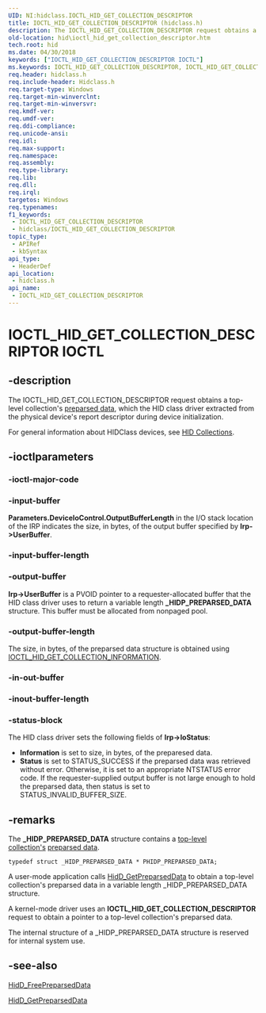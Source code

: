 ```yaml
---
UID: NI:hidclass.IOCTL_HID_GET_COLLECTION_DESCRIPTOR
title: IOCTL_HID_GET_COLLECTION_DESCRIPTOR (hidclass.h)
description: The IOCTL_HID_GET_COLLECTION_DESCRIPTOR request obtains a top-level collection's preparsed data, which the HID class driver extracted from the physical device's report descriptor during device initialization.
old-location: hid\ioctl_hid_get_collection_descriptor.htm
tech.root: hid
ms.date: 04/30/2018
keywords: ["IOCTL_HID_GET_COLLECTION_DESCRIPTOR IOCTL"]
ms.keywords: IOCTL_HID_GET_COLLECTION_DESCRIPTOR, IOCTL_HID_GET_COLLECTION_DESCRIPTOR control, IOCTL_HID_GET_COLLECTION_DESCRIPTOR control code [Human Input Devices], hid.ioctl_hid_get_collection_descriptor, hidclass/IOCTL_HID_GET_COLLECTION_DESCRIPTOR, hidioreq_3b297887-5287-463a-9a31-46b8bd7761b3.xml
req.header: hidclass.h
req.include-header: Hidclass.h
req.target-type: Windows
req.target-min-winverclnt: 
req.target-min-winversvr: 
req.kmdf-ver: 
req.umdf-ver: 
req.ddi-compliance: 
req.unicode-ansi: 
req.idl: 
req.max-support: 
req.namespace: 
req.assembly: 
req.type-library: 
req.lib: 
req.dll: 
req.irql: 
targetos: Windows
req.typenames: 
f1_keywords:
 - IOCTL_HID_GET_COLLECTION_DESCRIPTOR
 - hidclass/IOCTL_HID_GET_COLLECTION_DESCRIPTOR
topic_type:
 - APIRef
 - kbSyntax
api_type:
 - HeaderDef
api_location:
 - hidclass.h
api_name:
 - IOCTL_HID_GET_COLLECTION_DESCRIPTOR
---
```


# IOCTL_HID_GET_COLLECTION_DESCRIPTOR IOCTL


## -description

The IOCTL_HID_GET_COLLECTION_DESCRIPTOR request obtains a top-level collection's <a href="/windows-hardware/drivers/hid/preparsed-data">preparsed data</a>, which the HID class driver extracted from the physical device's report descriptor during device initialization.

For general information about HIDClass devices, see <a href="/windows-hardware/drivers/hid/hid-collections">HID Collections</a>.

## -ioctlparameters

### -ioctl-major-code

### -input-buffer

<b>Parameters.DeviceIoControl.OutputBufferLength</b> in the I/O stack location of the IRP indicates the size, in bytes, of the output buffer specified by <b>Irp->UserBuffer</b>.

### -input-buffer-length

### -output-buffer

<b>Irp->UserBuffer</b> is a PVOID pointer to a requester-allocated buffer that the HID class driver uses to return a variable length <b>_HIDP_PREPARSED_DATA</b> structure. This buffer must be allocated from nonpaged pool.

### -output-buffer-length

The size, in bytes, of the preparsed data structure is obtained using <a href="/windows-hardware/drivers/ddi/hidclass/ni-hidclass-ioctl_hid_get_collection_information">IOCTL_HID_GET_COLLECTION_INFORMATION</a>.

### -in-out-buffer

### -inout-buffer-length

### -status-block

The HID class driver sets the following fields of <b>Irp->IoStatus</b>:

<ul>
<li>
<b>Information</b> is set to size, in bytes, of the preparesed data.

</li>
<li>
<b>Status</b> is set to STATUS_SUCCESS if the preparsed data was retrieved without error. Otherwise, it is set to an appropriate NTSTATUS error code. If the requester-supplied output buffer is not large enough to hold the preparsed data, then status is set to STATUS_INVALID_BUFFER_SIZE. 

</li>
</ul>

## -remarks

The <b>_HIDP_PREPARSED_DATA</b> structure contains a <a href="/windows-hardware/drivers/hid/top-level-collections">top-level collection's</a> <a href="/windows-hardware/drivers/hid/preparsed-data">preparsed data</a>.


```
typedef struct _HIDP_PREPARSED_DATA * PHIDP_PREPARSED_DATA;

```

A user-mode application calls <a href="/windows-hardware/drivers/ddi/hidsdi/nf-hidsdi-hidd_getpreparseddata">HidD_GetPreparsedData</a> to obtain a top-level collection's preparsed data in a variable length _HIDP_PREPARSED_DATA structure.

A kernel-mode driver uses an <b>IOCTL_HID_GET_COLLECTION_DESCRIPTOR</b> request to obtain a pointer to a top-level collection's preparsed data.

The internal structure of a _HIDP_PREPARSED_DATA structure is reserved for internal system use.

## -see-also

<a href="/windows-hardware/drivers/ddi/hidsdi/nf-hidsdi-hidd_freepreparseddata">HidD_FreePreparsedData</a>



<a href="/windows-hardware/drivers/ddi/hidsdi/nf-hidsdi-hidd_getpreparseddata">HidD_GetPreparsedData</a>
